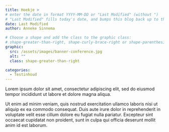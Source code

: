 ```yaml
---
title: Hoekje >
# enter the date in format YYYY-MM-DD or "Last Modified" (without ")
# "Last Modified" fills today's date, and bumps this blog back up to the top
date: Last Modified
author: Anneke Sinnema

# Choose a shape and add the class to the graphic class: 
# shape-greater-than-right, shape-curly-brace-right or shape-parenthesis-right
graphic:
  src: /assets/images/banner-conference.jpg
  alt: ""
  class: shape-greater-than-right

categories:
  - Testinhoud
---
```


Lorem ipsum dolor sit amet, consectetur adipiscing elit, sed do eiusmod tempor incididunt ut labore et dolore magna aliqua.

Ut enim ad minim veniam, quis nostrud exercitation ullamco laboris nisi ut aliquip ex ea commodo consequat. Duis aute irure dolor in reprehenderit in voluptate velit esse cillum dolore eu fugiat nulla pariatur. Excepteur sint occaecat cupidatat non proident, sunt in culpa qui officia deserunt mollit anim id est laborum.
